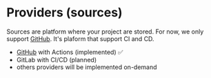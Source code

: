 # Providers (sources)

Sources are platform where your project are stored. For
now, we only support [GitHub](https://github.com/). It's plaform that support
CI and CD.

- [GitHub](https://github.com/) with Actions (implemented) ✅
- GitLab with CI/CD (planned)
- others providers will be implemented on-demand


